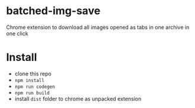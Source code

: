 # batched-img-save

Chrome extension to download all images opened as tabs in one archive in one click

# Install

- clone this repo
- `npm install`
- `npm run codegen`
- `npm run build`
- install `dist` folder to chrome as unpacked extension
